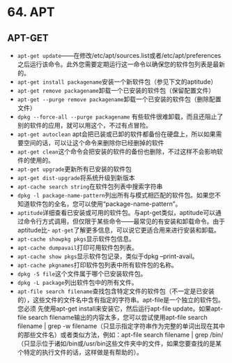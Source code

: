 # 64. APT


## APT-GET

- `apt-get update`——在修改/etc/apt/sources.list或者/etc/apt/preferences之后运行该命令。此外您需要定期运行这一命令以确保您的软件包列表是最新的。
- `apt-get install packagename`安装一个新软件包（参见下文的aptitude）
- `apt-get remove packagename`卸载一个已安装的软件包（保留配置文件）
- `apt-get --purge remove packagename`卸载一个已安装的软件包（删除配置文件）
- `dpkg --force-all --purge packagename` 有些软件很难卸载，而且还阻止了别的软件的应用，就可以用这个，不过有点冒险。
- `apt-get autoclean` apt会把已装或已卸的软件都备份在硬盘上，所以如果需要空间的话，可以让这个命令来删除你已经删掉的软件
- `apt-get clean`这个命令会把安装的软件的备份也删除，不过这样不会影响软件的使用的。
- `apt-get upgrade`更新所有已安装的软件包
- `apt-get dist-upgrade`将系统升级到新版本
- `apt-cache search string`在软件包列表中搜索字符串
- `dpkg -l package-name-pattern`列出所有与模式相匹配的软件包。如果您不知道软件包的全名，您可以使用“package-name-pattern”。
- `aptitude`详细查看已安装或可用的软件包。与apt-get类似，aptitude可以通过命令行方式调用，但仅限于某些命令——最常见的有安装和卸载命令。由于aptitude比- `apt-get`了解更多信息，可以说它更适合用来进行安装和卸载。
- `apt-cache showpkg pkgs`显示软件包信息。
- `apt-cache dumpavail`打印可用软件包列表。
- `apt-cache show pkgs`显示软件包记录，类似于dpkg –print-avail。
- `apt-cache pkgnames`打印软件包列表中所有软件包的名称。
- `dpkg -S file`这个文件属于哪个已安装软件包。
- `dpkg -L package`列出软件包中的所有文件。
- `apt-file search filename`查找包含特定文件的软件包（不一定是已安装的），这些文件的文件名中含有指定的字符串。apt-file是一个独立的软件包。您必须 先使用apt-get install来安装它，然后运行apt-file update。如果apt-file search filename输出的内容太多，您可以尝试使用apt-file search filename | grep -w filename（只显示指定字符串作为完整的单词出现在其中的那些文件名）或者类似方法，例如：apt-file search filename | grep /bin/（只显示位于诸如/bin或/usr/bin这些文件夹中的文件，如果您要查找的是某个特定的执行文件的话，这样做是有帮助的）。